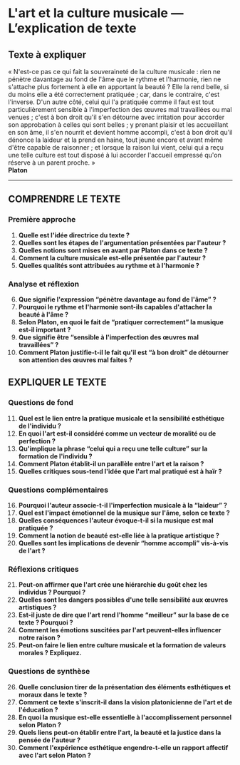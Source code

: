 # L'art et la culture musicale — L’explication de texte

## Texte à expliquer
« N'est-ce pas ce qui fait la souveraineté de la culture musicale : rien ne pénètre davantage au fond de l'âme que le rythme et l'harmonie, rien ne s'attache plus fortement à elle en apportant la beauté ? Elle la rend belle, si du moins elle a été correctement pratiquée ; car, dans le contraire, c'est l'inverse. D'un autre côté, celui qui l'a pratiquée comme il faut est tout particulièrement sensible à l'imperfection des œuvres mal travaillées ou mal venues ; c'est à bon droit qu'il s'en détourne avec irritation pour accorder son approbation à celles qui sont belles ; y prenant plaisir et les accueillant en son âme, il s'en nourrit et devient homme accompli, c'est à bon droit qu'il dénonce la laideur et la prend en haine, tout jeune encore et avant même d'être capable de raisonner ; et lorsque la raison lui vient, celui qui a reçu une telle culture est tout disposé à lui accorder l'accueil empressé qu'on réserve à un parent proche. »  
**Platon**

---

## COMPRENDRE LE TEXTE

### Première approche

1. **Quelle est l'idée directrice du texte ?**  
2. **Quelles sont les étapes de l'argumentation présentées par l'auteur ?**  
3. **Quelles notions sont mises en avant par Platon dans ce texte ?**  
4. **Comment la culture musicale est-elle présentée par l'auteur ?**  
5. **Quelles qualités sont attribuées au rythme et à l'harmonie ?**  

### Analyse et réflexion

6. **Que signifie l'expression “pénètre davantage au fond de l'âme” ?**  
7. **Pourquoi le rythme et l'harmonie sont-ils capables d'attacher la beauté à l'âme ?**  
8. **Selon Platon, en quoi le fait de “pratiquer correctement” la musique est-il important ?**  
9. **Que signifie être “sensible à l'imperfection des œuvres mal travaillées” ?**  
10. **Comment Platon justifie-t-il le fait qu'il est “à bon droit” de détourner son attention des œuvres mal faites ?**  

## EXPLIQUER LE TEXTE

### Questions de fond

11. **Quel est le lien entre la pratique musicale et la sensibilité esthétique de l'individu ?**  
12. **En quoi l'art est-il considéré comme un vecteur de moralité ou de perfection ?**  
13. **Qu'implique la phrase “celui qui a reçu une telle culture” sur la formation de l'individu ?**  
14. **Comment Platon établit-il un parallèle entre l'art et la raison ?**  
15. **Quelles critiques sous-tend l'idée que l'art mal pratiqué est à haïr ?**  

### Questions complémentaires

16. **Pourquoi l'auteur associe-t-il l'imperfection musicale à la “laideur” ?**  
17. **Quel est l'impact émotionnel de la musique sur l'âme, selon ce texte ?**  
18. **Quelles conséquences l'auteur évoque-t-il si la musique est mal pratiquée ?**  
19. **Comment la notion de beauté est-elle liée à la pratique artistique ?**  
20. **Quelles sont les implications de devenir “homme accompli” vis-à-vis de l'art ?**  

### Réflexions critiques

21. **Peut-on affirmer que l'art crée une hiérarchie du goût chez les individus ? Pourquoi ?**  
22. **Quelles sont les dangers possibles d'une telle sensibilité aux œuvres artistiques ?**  
23. **Est-il juste de dire que l'art rend l'homme “meilleur” sur la base de ce texte ? Pourquoi ?**  
24. **Comment les émotions suscitées par l'art peuvent-elles influencer notre raison ?**  
25. **Peut-on faire le lien entre culture musicale et la formation de valeurs morales ? Expliquez.**  

### Questions de synthèse

26. **Quelle conclusion tirer de la présentation des éléments esthétiques et moraux dans le texte ?**  
27. **Comment ce texte s'inscrit-il dans la vision platonicienne de l'art et de l'éducation ?**  
28. **En quoi la musique est-elle essentielle à l'accomplissement personnel selon Platon ?**  
29. **Quels liens peut-on établir entre l'art, la beauté et la justice dans la pensée de l'auteur ?**  
30. **Comment l'expérience esthétique engendre-t-elle un rapport affectif avec l'art selon Platon ?**  